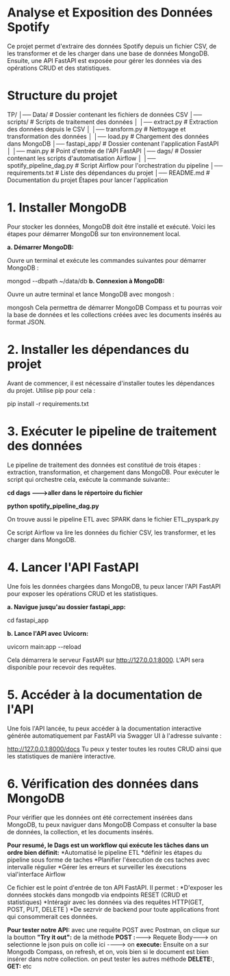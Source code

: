 # Analyse et Exposition des Données Spotify

Ce projet permet d'extraire des données Spotify depuis un fichier CSV, de les transformer et de les charger dans une base de données MongoDB. Ensuite, une API FastAPI est exposée pour gérer les données via des opérations CRUD et des statistiques.

# Structure du projet

TP/
│── Data/                  # Dossier contenant les fichiers de données CSV
│── scripts/               # Scripts de traitement des données
│   │── extract.py         # Extraction des données depuis le CSV
│   │── transform.py       # Nettoyage et transformation des données
│   │── load.py            # Chargement des données dans MongoDB
│── fastapi_app/           # Dossier contenant l'application FastAPI
│   │── main.py            # Point d'entrée de l'API FastAPI
│── dags/                  # Dossier contenant les scripts d'automatisation Airflow
│   │── spotify_pipeline_dag.py # Script Airflow pour l'orchestration du pipeline
│── requirements.txt       # Liste des dépendances du projet
│── README.md              # Documentation du projet
Étapes pour lancer l'application

# 1. Installer MongoDB
Pour stocker les données, MongoDB doit être installé et exécuté. Voici les étapes pour démarrer MongoDB sur ton environnement local.

**a. Démarrer MongoDB:**

Ouvre un terminal et exécute les commandes suivantes pour démarrer MongoDB :

mongod --dbpath ~/data/db
**b. Connexion à MongoDB:**

Ouvre un autre terminal et lance MongoDB avec mongosh :

mongosh
Cela permettra de démarrer MongoDB Compass et tu pourras voir la base de données et les collections créées avec les documents insérés au format JSON.

# 2. Installer les dépendances du projet
Avant de commencer, il est nécessaire d'installer toutes les dépendances du projet. Utilise pip pour cela :

pip install -r requirements.txt

# 3. Exécuter le pipeline de traitement des données
Le pipeline de traitement des données est constitué de trois étapes : extraction, transformation, et chargement dans MongoDB. Pour exécuter le script qui orchestre cela, exécute la commande suivante::

**cd dags --->aller dans le répertoire du fichier**

**python spotify_pipeline_dag.py**

On trouve aussi le pipeline ETL avec SPARK dans le fichier ETL_pyspark.py

Ce script Airflow va lire les données du fichier CSV, les transformer, et les charger dans MongoDB.

# 4. Lancer l'API FastAPI
Une fois les données chargées dans MongoDB, tu peux lancer l'API FastAPI pour exposer les opérations CRUD et les statistiques.

**a. Navigue jusqu'au dossier fastapi_app:**

cd fastapi_app

**b. Lance l'API avec Uvicorn:**

uvicorn main:app --reload

Cela démarrera le serveur FastAPI sur http://127.0.0.1:8000. L'API sera disponible pour recevoir des requêtes.

# 5. Accéder à la documentation de l'API
Une fois l'API lancée, tu peux accéder à la documentation interactive générée automatiquement par FastAPI via Swagger UI à l'adresse suivante :


http://127.0.0.1:8000/docs
Tu peux y tester toutes les routes CRUD ainsi que les statistiques de manière interactive.

# 6. Vérification des données dans MongoDB
Pour vérifier que les données ont été correctement insérées dans MongoDB, tu peux naviguer dans MongoDB Compass et consulter la base de données, la collection, et les documents insérés.

**Pour resumé, le Dags est un workflow qui exécute les tâches dans un ordre bien définit:**
*Automatisé le pipeline ETL
*définir les étapes du pipeline sous forme de taches
*Planifier l'éxecution de ces taches avec intervalle régulier
*Gérer les erreurs et surveiller les éxecutions vial'interface Airflow

Ce fichier est le point d'entrée de ton API FastAPI. Il permet :
*D'exposer les données stockés dans mongodb via endpoints RESET (CRUD et statistiques)
*Intéragir avec les données via des requêtes HTTP(GET, POST, PUT, DELETE )
*De sezrvir de backend pour toute applications front qui consommerait ces 
données.

**Pour tester notre API:**
avec une requête POST avec Postman, on clique sur la boutton **"Try it out":** de la méthode **POST :**---> Requete Body---> on selectionne le json puis on colle ici ----> on **execute:**
Ensuite on a sur Mongodb Compass, on refresh, et on, vois bien si le document est bien insérer dans notre collection. on peut tester les autres méthode **DELETE:**, **GET:** etc 